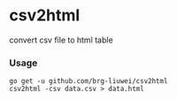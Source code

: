 # csv2html

convert csv file to html table


### Usage

    go get -u github.com/brg-liuwei/csv2html
    csv2html -csv data.csv > data.html

